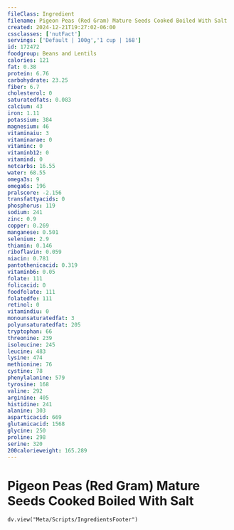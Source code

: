 ```yaml
---
fileClass: Ingredient
filename: Pigeon Peas (Red Gram) Mature Seeds Cooked Boiled With Salt
created: 2024-12-21T19:27:02-06:00
cssclasses: ['nutFact']
servings: ['Default | 100g','1 cup | 168']
id: 172472
foodgroup: Beans and Lentils
calories: 121
fat: 0.38
protein: 6.76
carbohydrate: 23.25
fiber: 6.7
cholesterol: 0
saturatedfats: 0.083
calcium: 43
iron: 1.11
potassium: 384
magnesium: 46
vitaminaiu: 3
vitaminarae: 0
vitaminc: 0
vitaminb12: 0
vitamind: 0
netcarbs: 16.55
water: 68.55
omega3s: 9
omega6s: 196
pralscore: -2.156
transfattyacids: 0
phosphorus: 119
sodium: 241
zinc: 0.9
copper: 0.269
manganese: 0.501
selenium: 2.9
thiamin: 0.146
riboflavin: 0.059
niacin: 0.781
pantothenicacid: 0.319
vitaminb6: 0.05
folate: 111
folicacid: 0
foodfolate: 111
folatedfe: 111
retinol: 0
vitamindiu: 0
monounsaturatedfat: 3
polyunsaturatedfat: 205
tryptophan: 66
threonine: 239
isoleucine: 245
leucine: 483
lysine: 474
methionine: 76
cystine: 78
phenylalanine: 579
tyrosine: 168
valine: 292
arginine: 405
histidine: 241
alanine: 303
asparticacid: 669
glutamicacid: 1568
glycine: 250
proline: 298
serine: 320
200calorieweight: 165.289
---
```


# Pigeon Peas (Red Gram) Mature Seeds Cooked Boiled With Salt

```dataviewjs
dv.view("Meta/Scripts/IngredientsFooter")
```